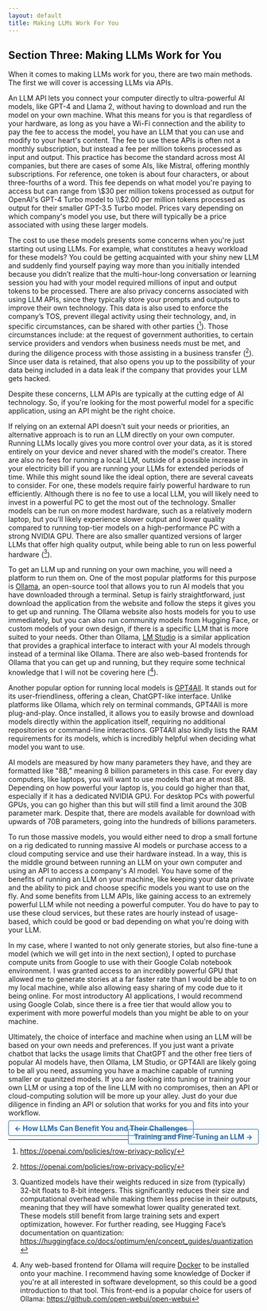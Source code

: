 ```yaml
---
layout: default
title: Making LLMs Work For You
---
```


## Section Three: Making LLMs Work for You

When it comes to making LLMs work for you, there are two main methods. The first we will cover is accessing LLMs via APIs.

An LLM API lets you connect your computer directly to ultra-powerful AI models, like GPT-4 and Llama 2, without having to download and run the model on your own machine. What this means for you is that regardless of your hardware, as long as you have a Wi-Fi connection and the ability to pay the fee to access the model, you have an LLM that you can use and modify to your heart's content. The fee to use these APIs is often not a monthly subscription, but instead a fee per million tokens processed as input and output. This practice has become the standard across most AI companies, but there are cases of some AIs, like Mistral, offering monthly subscriptions. For reference, one token is about four characters, or about three-fourths of a word. This fee depends on what model you're paying to access but can range from \\$30 per million tokens processed as output for OpenAI's GPT-4 Turbo model to \\$2.00 per million tokens processed as output for their smaller GPT-3.5 Turbo model. Prices vary depending on which company's model you use, but there will typically be a price associated with using these larger models. 

The cost to use these models presents some concerns when you're just starting out using LLMs. For example, what constitutes a heavy workload for these models? You could be getting acquainted with your shiny new LLM and suddenly find yourself paying way more than you initially intended because you didn’t realize that the multi-hour-long conversation or learning session you had with your model required millions of input and output tokens to be processed. There are also privacy concerns associated with using LLM APIs, since they typically store your prompts and outputs to improve their own technology. This data is also used to enforce the company’s TOS, prevent illegal activity using their technology, and, in specific circumstances, can be shared with other parties ([^14]). Those circumstances include: at the request of government authorities, to certain service providers and vendors when business needs must be met, and during the diligence process with those assisting in a business transfer ([^14]). Since user data is retained, that also opens you up to the possibility of your data being included in a data leak if the company that provides your LLM gets hacked.

Despite these concerns, LLM APIs are typically at the cutting edge of AI technology. So, if you're looking for the most powerful model for a specific application, using an API might be the right choice.

If relying on an external API doesn't suit your needs or priorities, an alternative approach is to run an LLM directly on your own computer. Running LLMs locally gives you more control over your data, as it is stored entirely on your device and never shared with the model's creator. There are also no fees for running a local LLM, outside of a possible increase in your electricity bill if you are running your LLMs for extended periods of time. While this might sound like the ideal option, there are several caveats to consider. For one, these models require fairly powerful hardware to run efficiently. Although there is no fee to use a local LLM, you will likely need to invest in a powerful PC to get the most out of the technology. Smaller models can be run on more modest hardware, such as a relatively modern laptop, but you'll likely experience slower output and lower quality compared to running top-tier models on a high-performance PC with a strong NVIDIA GPU. There are also smaller quantized versions of larger LLMs that offer high quality output, while being able to run on less powerful hardware ([^19]).

To get an LLM up and running on your own machine, you will need a platform to run them on. One of the most popular platforms for this purpose is [Ollama](https://ollama.com), an open-source tool that allows you to run AI models that you have downloaded through a terminal. Setup is fairly straightforward, just download the application from the website and follow the steps it gives you to get up and running. The Ollama website also hosts models for you to use immediately, but you can also run community models from Hugging Face, or custom models of your own design, if there is a specific LLM that is more suited to your needs. Other than Ollama, [LM Studio](https://lmstudio.ai) is a similar application that provides a graphical interface to interact with your AI models through instead of a terminal like Ollama. There are also web-based frontends for Ollama that you can get up and running, but they require some technical knowledge that I will not be covering here ([^20]). 

Another popular option for running local models is [GPT4All](https://www.nomic.ai/gpt4all). It stands out for its user-friendliness, offering a clean, ChatGPT-like interface. Unlike platforms like Ollama, which rely on terminal commands, GPT4All is more plug-and-play. Once installed, it allows you to easily browse and download models directly within the application itself, requiring no additional repositories or command-line interactions. GPT4All also kindly lists the RAM requirements for its models, which is incredibly helpful when deciding what model you want to use.

AI models are measured by how many parameters they have, and they are formatted like "8B," meaning 8 billion parameters in this case. For every day computers, like laptops, you will want to use models that are at most 8B. Depending on how powerful your laptop is, you could go higher than that, especially if it has a dedicated NVIDIA GPU. For desktop PCs with powerful GPUs, you can go higher than this but will still find a limit around the 30B parameter mark. Despite that, there are models available for download with upwards of 70B parameters, going into the hundreds of billions parameters.

To run those massive models, you would either need to drop a small fortune on a rig dedicated to running massive AI models or purchase access to a cloud computing service and use their hardware instead. In a way, this is the middle ground between running an LLM on your own computer and using an API to access a company's AI model. You have some of the benefits of running an LLM on your machine, like keeping your data private and the ability to pick and choose specific models you want to use on the fly. And some benefits from LLM APIs, like gaining access to an extremely powerful LLM while not needing a powerful computer. You do have to pay to use these cloud services, but these rates are hourly instead of usage-based, which could be good or bad depending on what you're doing with your LLM.

In my case, where I wanted to not only generate stories, but also fine-tune a model (which we will get into in the next section), I opted to purchase compute units from Google to use with their Google Colab notebook environment. I was granted access to an incredibly powerful GPU that allowed me to generate stories at a far faster rate than I would be able to on my local machine, while also allowing easy sharing of my code due to it being online. For most introductory AI applications, I would recommend using Google Colab, since there is a free tier that would allow you to experiment with more powerful models than you might be able to on your machine.

Ultimately, the choice of interface and machine when using an LLM will be based on your own needs and preferences. If you just want a private chatbot that lacks the usage limits that ChatGPT and the other free tiers of popular AI models have, then Ollama, LM Studio, or GPT4All are likely going to be all you need, assuming you have a machine capable of running smaller or quanitzed models. If you are looking into tuning or training your own LLM or using a top of the line LLM with no compromises, then an API or cloud-computing solution will be more up your alley. Just do your due diligence in finding an API or solution that works for you and fits into your workflow.

<p style="text-align:left;">
    <a href="{{ '/how_llms_can_benefit_you_and_their_challenges.html' | relative_url }}" style="padding: 0.4em 0.8em; border: 1px solid #1e6bb8; color: #1e6bb8; text-decoration: none; border-radius: 3px; font-weight: bold;">← How LLMs Can Benefit You and Their Challenges</a>
    <span style="float:right;">
        <a href="{{ '/training_and_fine_tuning_an_llm.html' | relative_url }}" style="padding: 0.4em 0.8em; border: 1px solid #1e6bb8; color: #1e6bb8; text-decoration: none; border-radius: 3px; font-weight: bold;">Training and Fine-Tuning an LLM →</a>
    </span>
</p>

[Footnotes go below here]: #

[^1]: Han, Su-Hyun, et al. “Artificial Neural Network: Understanding the Basic Concepts without Mathematics.” *Https://Doi.Org/10.12779/Dnd.2018.17.3.83*, 17 Sept. 2018, doi.org/10.12779/dnd.2018.17.3.83. 

[^2]: $\sigma(x) = \frac{1}{1+e^{-x}}$ where $x$ is the sum of all the inputs going into the node.

[^3]: Vaswani, Ashish, et al. “Attention Is All You Need.” arXiv.Org, 2 Aug. 2023, arxiv.org/abs/1706.03762. 

[^4]: A video walkthrough of the implementation of the Transformer model: [Let's build GPT: from scratch, in code, spelled out](https://www.youtube.com/watch?v=kCc8FmEb1nY)

[^5]: Dell'Acqua, Fabrizio, et al. “Navigating the Jagged Technological Frontier: Field Experimental Evidence of the Effects of AI on Knowledge Worker Productivity and Quality.” SSRN, 18 Sept. 2023, papers.ssrn.com/sol3/papers.cfm?abstract_id=4573321. 

[^6]: Javaid, Muhammad, et al. "Unlocking the Opportunities through CHATGPT Tool towards Ameliorating the Education System." BenchCouncil Transactions on Benchmarks, Standards and Evaluations, no. 2, 2023, p. 100115. https://doi.org/10.1016/j.tbench.2023.100115.

[^7]: Alqahtani, Tariq, et al. "The Emergent Role of Artificial Intelligence, Natural Learning Processing, and Large Language Models in Higher Education and Research." Research in Social and Administrative Pharmacy, 2023. https://doi.org/10.1016/j.sapharm.2023.05.016.

[^8]: Yao, Renee. “Quicker Cures: How Insilico Medicine Uses Generative AI to Accelerate Drug Discovery.” NVIDIA Blog, 16 Oct. 2024, blogs.nvidia.com/blog/insilico-medicine-uses-generative-ai-to-accelerate-drug-discovery/. 

[^9]: Michael. “The Times Sues OpenAI and Microsoft over A.I. Use of Copyrighted Work.” The New York Times, The New York Times, 27 Dec. 2023, www.nytimes.com/2023/12/27/business/media/new-york-times-open-ai-microsoft-lawsuit.html. 

[^10]: Bender, Emily M., et al. “On the Dangers of Stochastic Parrots: Proceedings of the 2021 ACM Conference on Fairness, Accountability, and Transparency.” ACM Conferences, 1 Mar. 2021, *dl.acm.org/doi/10.1145/3442188.3445922.*

[^11]: Dong, Qingxiu, et al. “A Survey on In-Context Learning.” arXiv.Org, 5 Oct. 2024, arxiv.org/abs/2301.00234.

[^12]: Banjara, Babina. “Fine-Tuning Large Language Models: A Comprehensive Guide.” Analytics Vidhya, 5 Feb. 2025, www.analyticsvidhya.com/blog/2023/08/fine-tuning-large-language-models/?utm_source=chatgpt.com. 

[^13]: February 12 ACM Talk: "Unlock Hugging Face: Simplify AI with Transformers, LLMs, RAG, Fine-Tuning" with Wei-Meng Lee

[^14]: https://openai.com/policies/row-privacy-policy/

[^15]: <a href = "https://colab.research.google.com/drive/1goVTnNt6FauofB_BAQ2Db4h8uWFvfY1d" target="_blank">Story Generation Using an LLM in a Notebook Environment</a>

[^16]: <a href="https://colab.research.google.com/drive/1ue50VMGv12nzZ6uQNxL6wITtvgJ0nX5V?usp=sharing" target="_blank">Finetuning an LLM on German Fairy Tales</a>

[^17]: <a href = "https://colab.research.google.com/drive/1_q8NFdDmb1_QonBbXd9wk84RiPA8ei8l?usp=sharing#scrollTo=BMzdSSBlq8dq" target="_blank">Text Analysis of Output and Grimms</a>

[^18]: LLMs use tons of VRAM, and require powerful GPUs to be used to their fullest extent. Whether that be output generation, or fine-tuning, you want to have a lot of VRAM at your disposal. You can get away with using CPUs or Apple Silicon in conjunction with your system RAM for running and fine-tuning smaller LLMs, but you will see noticeably less performance and efficiency. Google Colab is a relatively cheap resource to rent powerful GPUs that you can easily use for your AI ambitions. You can even use a free T4 GPU, which offers more power than what the layman would likely have on hand. A good rule of thumb is that you want at least 16 GB of VRAM to do anything significant with moderate sized LLMs (1-3B parameters), and you may want 80GB+ of VRAM if you're fine-tuning larger models.

[^19]: Quantized models have their weights reduced in size from (typically) 32-bit floats to 8-bit integers. This significantly reduces their size and computational overhead while making them less precise in their outputs, meaning that they will have somewhat lower quality generated text. These models still benefit from large training sets and expert optimization, however. For further reading, see Hugging Face’s documentation on quantization: https://huggingface.co/docs/optimum/en/concept_guides/quantization

[^20]: Any web-based frontend for Ollama will require [Docker](https://docs.docker.com/get-started/)  to be installed onto your machine. I recommend having some knowledge of Docker if you're at all interested in software development, so this could be a good introduction to that tool. This front-end is a popular choice for users of Ollama: https://github.com/open-webui/open-webui